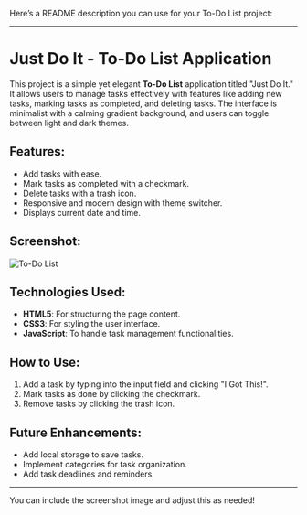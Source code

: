 Here’s a README description you can use for your To-Do List project:

---

# Just Do It - To-Do List Application

This project is a simple yet elegant **To-Do List** application titled "Just Do It." It allows users to manage tasks effectively with features like adding new tasks, marking tasks as completed, and deleting tasks. The interface is minimalist with a calming gradient background, and users can toggle between light and dark themes.

## Features:
- Add tasks with ease.
- Mark tasks as completed with a checkmark.
- Delete tasks with a trash icon.
- Responsive and modern design with theme switcher.
- Displays current date and time.

## Screenshot:
![To-Do List](./To-Do-List.png)

## Technologies Used:
- **HTML5**: For structuring the page content.
- **CSS3**: For styling the user interface.
- **JavaScript**: To handle task management functionalities.

## How to Use:
1. Add a task by typing into the input field and clicking "I Got This!".
2. Mark tasks as done by clicking the checkmark.
3. Remove tasks by clicking the trash icon.

## Future Enhancements:
- Add local storage to save tasks.
- Implement categories for task organization.
- Add task deadlines and reminders.

---

You can include the screenshot image and adjust this as needed!

